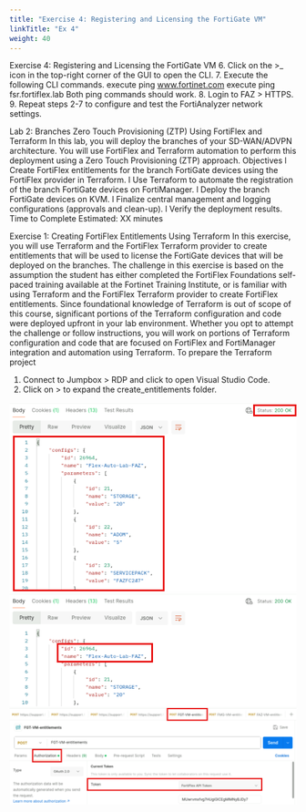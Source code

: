 ```yaml
---
title: "Exercise 4: Registering and Licensing the FortiGate VM"
linkTitle: "Ex 4"
weight: 40
---
```


Exercise 4: Registering and Licensing the FortiGate VM
6. Click on the >_ icon in the top-right corner of the GUI to open the CLI.
7. Execute the following CLI commands.
execute ping www.fortinet.com
execute ping fsr.fortiflex.lab
Both ping commands should work.
8. Login to FAZ > HTTPS.
9. Repeat steps 2-7 to configure and test the FortiAnalyzer network settings.


Lab 2: Branches Zero Touch Provisioning (ZTP) Using
FortiFlex and Terraform
In this lab, you will deploy the branches of your SD-WAN/ADVPN architecture. You will use FortiFlex and
Terraform automation to perform this deployment using a Zero Touch Provisioning (ZTP) approach.
Objectives
l Create FortiFlex entitlements for the branch FortiGate devices using the FortiFlex provider in Terraform.
l Use Terraform to automate the registration of the branch FortiGate devices on FortiManager.
l Deploy the branch FortiGate devices on KVM.
l Finalize central management and logging configurations (approvals and clean-up).
l Verify the deployment results.
Time to Complete
Estimated: XX minutes


Exercise 1: Creating FortiFlex Entitlements Using
Terraform
In this exercise, you will use Terraform and the FortiFlex Terraform provider to create entitlements that will be
used to license the FortiGate devices that will be deployed on the branches.
The challenge in this exercise is based on the assumption the student has
either completed the FortiFlex Foundations self-paced training available at
the Fortinet Training Institute, or is familiar with using Terraform and the
FortiFlex Terraform provider to create FortiFlex entitlements.
Since foundational knowledge of Terraform is out of scope of this course,
significant portions of the Terraform configuration and code were deployed
upfront in your lab environment. Whether you opt to attempt the challenge or
follow instructions, you will work on portions of Terraform configuration and
code that are focused on FortiFlex and FortiManager integration and
automation using Terraform.
To prepare the Terraform project
1. Connect to Jumpbox > RDP and click to open Visual Studio Code.
2. Click on > to expand the create_entitlements folder.

![Screenshot](screenshot_087.png)
![Screenshot](screenshot_088.png)
![Screenshot](screenshot_089.png)